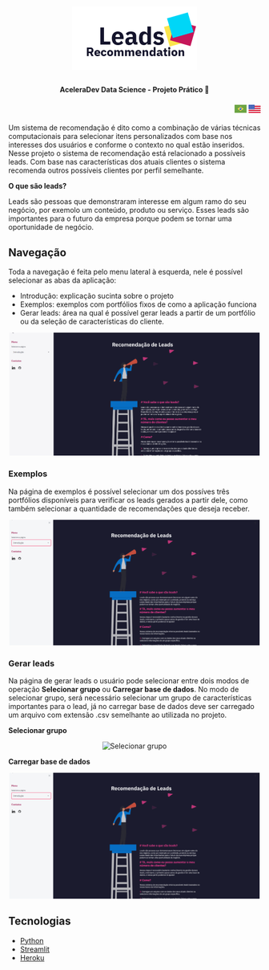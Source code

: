 <h1 align="center">
    <a href = "https://leads-recommendations.herokuapp.com/"><img src = "images/leads_recommendation.png" width="250px"></a>
</h1>

<h5 align= "center">
    <p1 "Clique na imagem acima para ir para a aplicação" /p1>
 </h5>

<h4 align="center">
    AceleraDev Data Science - Projeto Prático 🧲
</h4>

<p align= "right">
    <a href = "https://github.com/DarleySoares/leads-recommendations/blob/deploy/README.md"><img src = https://raw.githubusercontent.com/DarleySoares/Data-Science/master/images/brazil.png></a>
    <a href = "https://github.com/DarleySoares/leads-recommendations/blob/deploy/README_ENG.md"><img src = https://raw.githubusercontent.com/DarleySoares/Data-Science/master/images/usa.png></a>
 </p1>


Um sistema de recomendação é dito como a combinação de várias técnicas computacionais para selecionar itens personalizados com base nos interesses dos usuários e conforme o contexto no qual estão inseridos. Nesse projeto o sistema de recomendação está relacionado a possíveis leads. Com base nas características dos atuais clientes o sistema recomenda outros possíveis clientes por perfil semelhante.

**O que são leads?**

Leads são pessoas que demonstraram interesse em algum ramo do seu negócio, por exemolo um conteúdo, produto ou serviço. Esses leads são importantes para o futuro da empresa porque podem se tornar uma oportunidade de negócio.

## Navegação

Toda a navegação é feita pelo menu lateral à esquerda, nele é possível selecionar as abas da aplicação:

- Introdução: explicação sucinta sobre o projeto
- Exemplos: exemplos com portfólios fixos de como a aplicação funciona
- Gerar leads: área na qual é possível gerar leads a partir de um portfólio ou da seleção de características do cliente.

<p align="center">
    <img alt="Páginas" src="images/paginas.gif" width="500px">
</p>

### Exemplos

Na página de exemplos é possível selecionar um dos possíves três portfólios disponíveis para verificar os leads gerados a partir dele, como também selecionar a quantidade de recomendações que deseja receber.

<p align="center">
    <img alt="Exemplos" src="images/exemplos.gif" width="500px">
</p>

### Gerar leads

Na página de gerar leads o usuário pode selecionar entre dois modos de operação **Selecionar grupo** ou **Carregar base de dados**. No modo de selecionar grupo, será necessário selecionar um grupo de características importantes para o lead, já no carregar base de dados deve ser carregado um arquivo com extensão .csv semelhante ao utilizada no projeto.

**Selecionar grupo**

<p align="center">
    <img alt="Selecionar grupo" src="images/gerar_leads_selecionar.gif" width="500px">
</p>

**Carregar base de dados**

<p align="center">
    <img alt="Carregar base de dados" src="images/gerar_leads_portfolio.gif" width="500px">
</p>

## Tecnologias

- [Python](https://www.python.org/)
- [Streamlit](https://www.streamlit.io/)
- [Heroku](https://www.heroku.com)

